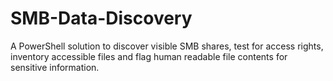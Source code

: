 # SMB-Data-Discovery
A PowerShell solution to discover visible SMB shares, test for access rights, inventory accessible files and flag human readable file contents for sensitive information.
